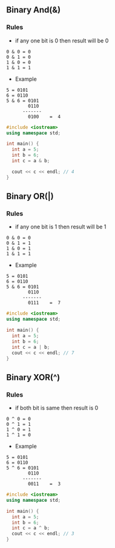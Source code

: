 ## Binary And(&)
### Rules
* if any one bit is 0 then result will be 0
```
0 & 0 = 0
0 & 1 = 0
1 & 0 = 0
1 & 1 = 1
```
* Example
```
5 = 0101
6 = 0110
5 & 6 = 0101
        0110
      -------
        0100    =  4
```
```cpp
#include <iostream>
using namespace std;

int main() {
  int a = 5;
  int b = 6;
  int c = a & b;

  cout << c << endl; // 4
}
```
## Binary OR(|)
### Rules
* if any one bit is 1 then result will be 1
```
0 & 0 = 0
0 & 1 = 1
1 & 0 = 1
1 & 1 = 1
```
* Example
```
5 = 0101
6 = 0110
5 & 6 = 0101
        0110
      -------
        0111    =  7
```
```cpp
#include <iostream>
using namespace std;

int main() {
  int a = 5;
  int b = 6;
  int c = a | b;
  cout << c << endl; // 7
}
```
## Binary XOR(^)
### Rules
* if both bit is same then result is 0
```
0 ^ 0 = 0
0 ^ 1 = 1
1 ^ 0 = 1
1 ^ 1 = 0
```
* Example
```
5 = 0101
6 = 0110
5 ^ 6 = 0101
        0110
      -------
        0011    =  3
```
```cpp
#include <iostream>
using namespace std;

int main() {
  int a = 5;
  int b = 6;
  int c = a ^ b;
  cout << c << endl; // 3
}
```
